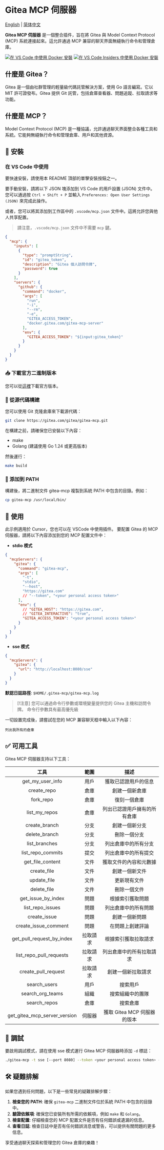 # Gitea MCP 伺服器

[English](README.md) | [简体中文](README.zh-cn.md)

**Gitea MCP 伺服器** 是一個整合插件，旨在將 Gitea 與 Model Context Protocol (MCP) 系統連接起來。這允許通過 MCP 兼容的聊天界面無縫執行命令和管理倉庫。

[![在 VS Code 中使用 Docker 安裝](https://img.shields.io/badge/VS_Code-Install_Server-0098FF?style=flat-square&logo=visualstudiocode&logoColor=white)](https://insiders.vscode.dev/redirect/mcp/install?name=gitea&inputs=[{%22id%22:%22gitea_token%22,%22type%22:%22promptString%22,%22description%22:%22Gitea%20Personal%20Access%20Token%22,%22password%22:true}]&config={%22command%22:%22docker%22,%22args%22:[%22run%22,%22-i%22,%22--rm%22,%22-e%22,%22GITEA_ACCESS_TOKEN%22,%22docker.gitea.com/gitea-mcp-server%22],%22env%22:{%22GITEA_ACCESS_TOKEN%22:%22${input:gitea_token}%22}}) [![在 VS Code Insiders 中使用 Docker 安裝](https://img.shields.io/badge/VS_Code_Insiders-Install_Server-24bfa5?style=flat-square&logo=visualstudiocode&logoColor=white)](https://insiders.vscode.dev/redirect/mcp/install?name=gitea&inputs=[{%22id%22:%22gitea_token%22,%22type%22:%22promptString%22,%22description%22:%22Gitea%20Personal%20Access%20Token%22,%22password%22:true}]&config={%22command%22:%22docker%22,%22args%22:[%22run%22,%22-i%22,%22--rm%22,%22-e%22,%22GITEA_ACCESS_TOKEN%22,%22docker.gitea.com/gitea-mcp-server%22],%22env%22:{%22GITEA_ACCESS_TOKEN%22:%22${input:gitea_token}%22}}&quality=insiders)

## 什麼是 Gitea？

Gitea 是一個由社群管理的輕量級代碼託管解決方案，使用 Go 語言編寫。它以 MIT 許可證發布。Gitea 提供 Git 託管，包括倉庫查看器、問題追蹤、拉取請求等功能。

## 什麼是 MCP？

Model Context Protocol (MCP) 是一種協議，允許通過聊天界面整合各種工具和系統。它能夠無縫執行命令和管理倉庫、用戶和其他資源。

## 🚧 安裝

### 在 VS Code 中使用

要快速安裝，請使用本 README 頂部的單擊安裝按鈕之一。

要手動安裝，請將以下 JSON 塊添加到 VS Code 的用戶設置 (JSON) 文件中。您可以通過按 `Ctrl + Shift + P` 並輸入 `Preferences: Open User Settings (JSON)` 來完成此操作。

或者，您可以將其添加到工作區中的 `.vscode/mcp.json` 文件中。這將允許您與他人共享配置。

> 請注意，`.vscode/mcp.json` 文件中不需要 `mcp` 鍵。

```json
{
  "mcp": {
    "inputs": [
      {
        "type": "promptString",
        "id": "gitea_token",
        "description": "Gitea 個人訪問令牌",
        "password": true
      }
    ],
    "servers": {
      "github": {
        "command": "docker",
        "args": [
          "run",
          "-i",
          "--rm",
          "-e",
          "GITEA_ACCESS_TOKEN",
          "docker.gitea.com/gitea-mcp-server"
        ],
        "env": {
          "GITEA_ACCESS_TOKEN": "${input:gitea_token}"
        }
      }
    }
  }
}
```

### 📥 下載官方二進制版本

您可以從[這裡](https://gitea.com/gitea/gitea-mcp/releases)下載官方版本。

### 🔧 從源代碼構建

您可以使用 Git 克隆倉庫來下載源代碼：

```bash
git clone https://gitea.com/gitea/gitea-mcp.git
```

在構建之前，請確保您已安裝以下內容：

- make
- Golang (建議使用 Go 1.24 或更高版本)

然後運行：

```bash
make build
```

### 📁 添加到 PATH

構建後，將二進制文件 gitea-mcp 複製到系統 PATH 中包含的目錄。例如：

```bash
cp gitea-mcp /usr/local/bin/
```

## 🚀 使用

此示例適用於 Cursor，您也可以在 VSCode 中使用插件。
要配置 Gitea 的 MCP 伺服器，請將以下內容添加到您的 MCP 配置文件中：

- **stdio 模式**

```json
{
  "mcpServers": {
    "gitea": {
      "command": "gitea-mcp",
      "args": [
        "-t",
        "stdio",
        "--host",
        "https://gitea.com"
        // "--token", "<your personal access token>"
      ],
      "env": {
        // "GITEA_HOST": "https://gitea.com",
        // "GITEA_INTERACTIVE": "true",
        "GITEA_ACCESS_TOKEN": "<your personal access token>"
      }
    }
  }
}
```

- **sse 模式**

```json
{
  "mcpServers": {
    "gitea": {
      "url": "http://localhost:8080/sse"
    }
  }
}
```

**默認日誌路徑**: `$HOME/.gitea-mcp/gitea-mcp.log`

> [!注意]
> 您可以通過命令行參數或環境變量提供您的 Gitea 主機和訪問令牌。
> 命令行參數具有最高優先級

一切設置完成後，請嘗試在您的 MCP 兼容聊天框中輸入以下內容：

```text
列出我所有的倉庫
```

## ✅ 可用工具

Gitea MCP 伺服器支持以下工具：

|             工具             |   範圍   |             描述             |
| :--------------------------: | :------: | :--------------------------: |
|       get_my_user_info       |   用戶   |     獲取已認證用戶的信息     |
|         create_repo          |   倉庫   |        創建一個新倉庫        |
|          fork_repo           |   倉庫   |         復刻一個倉庫         |
|        list_my_repos         |   倉庫   | 列出已認證用戶擁有的所有倉庫 |
|        create_branch         |   分支   |        創建一個新分支        |
|        delete_branch         |   分支   |         刪除一個分支         |
|        list_branches         |   分支   |     列出倉庫中的所有分支     |
|      list_repo_commits       |   提交   |     列出倉庫中的所有提交     |
|       get_file_content       |   文件   |    獲取文件的內容和元數據    |
|         create_file          |   文件   |        創建一個新文件        |
|         update_file          |   文件   |         更新現有文件         |
|         delete_file          |   文件   |         刪除一個文件         |
|      get_issue_by_index      |   問題   |       根據索引獲取問題       |
|       list_repo_issues       |   問題   |     列出倉庫中的所有問題     |
|         create_issue         |   問題   |        創建一個新問題        |
|     create_issue_comment     |   問題   |       在問題上創建評論       |
|  get_pull_request_by_index   | 拉取請求 |     根據索引獲取拉取請求     |
|   list_repo_pull_requests    | 拉取請求 |   列出倉庫中的所有拉取請求   |
|     create_pull_request      | 拉取請求 |      創建一個新拉取請求      |
|         search_users         |   用戶   |           搜索用戶           |
|       search_org_teams       |   組織   |       搜索組織中的團隊       |
|         search_repos         |   倉庫   |           搜索倉庫           |
| get_gitea_mcp_server_version |  伺服器  | 獲取 Gitea MCP 伺服器的版本  |

## 🐛 調試

要啟用調試模式，請在使用 sse 模式運行 Gitea MCP 伺服器時添加 `-d` 標誌：

```sh
./gitea-mcp -t sse [--port 8080] --token <your personal access token> -d
```

## 🛠 疑難排解

如果您遇到任何問題，以下是一些常見的疑難排解步驟：

1. **檢查您的 PATH**: 確保 `gitea-mcp` 二進制文件位於系統 PATH 中包含的目錄中。
2. **驗證依賴項**: 確保您已安裝所有所需的依賴項，例如 `make` 和 `Golang`。
3. **檢查配置**: 仔細檢查您的 MCP 配置文件是否有任何錯誤或遺漏的信息。
4. **查看日誌**: 檢查日誌中是否有任何錯誤消息或警告，可以提供有關問題的更多信息。

享受通過聊天探索和管理您的 Gitea 倉庫的樂趣！
